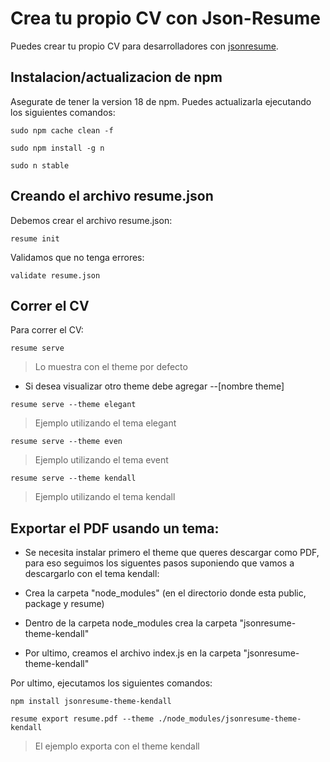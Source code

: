 # Crea tu propio CV con Json-Resume

Puedes crear tu propio CV para desarrolladores con [jsonresume](https://jsonresume.org/).

## Instalacion/actualizacion de npm

Asegurate de tener la version 18 de npm. Puedes actualizarla ejecutando los siguientes comandos:

```
sudo npm cache clean -f
```

```
sudo npm install -g n
```

```
sudo n stable
```

## Creando el archivo resume.json

Debemos crear el archivo resume.json:

```
resume init
```

Validamos que no tenga errores:

```
validate resume.json
```

## Correr el CV

Para correr el CV:

```
resume serve 
```

> Lo muestra con el theme por defecto

- Si desea visualizar otro theme debe agregar --[nombre theme]

```
resume serve --theme elegant 
```

> Ejemplo utilizando el tema elegant

```
resume serve --theme even 
```
> Ejemplo utilizando el tema event


```
resume serve --theme kendall 
```
> Ejemplo utilizando el tema kendall

## Exportar el PDF usando un tema:

- Se necesita instalar primero el theme que queres descargar como PDF, para eso seguimos los siguentes pasos suponiendo que vamos a descargarlo con el tema kendall:

- Crea la carpeta "node_modules" (en el directorio donde esta public, package y resume)
- Dentro de la carpeta node_modules crea la carpeta "jsonresume-theme-kendall"
- Por ultimo, creamos el archivo index.js en la carpeta "jsonresume-theme-kendall"

Por ultimo, ejecutamos los siguientes comandos:

```
npm install jsonresume-theme-kendall
```

```
resume export resume.pdf --theme ./node_modules/jsonresume-theme-kendall
```

> El ejemplo exporta con el theme kendall